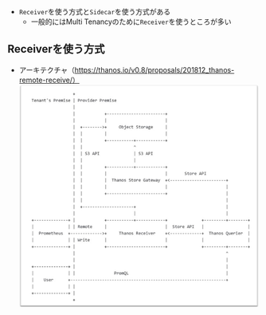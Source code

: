 - `Receiver`を使う方式と`Sidecar`を使う方式がある
  - 一般的にはMulti Tenancyのために`Receiver`を使うところが多い

## Receiverを使う方式
- アーキテクチャ（https://thanos.io/v0.8/proposals/201812_thanos-remote-receive/）
![](./image/multi-tenancy-receiver.jpg)